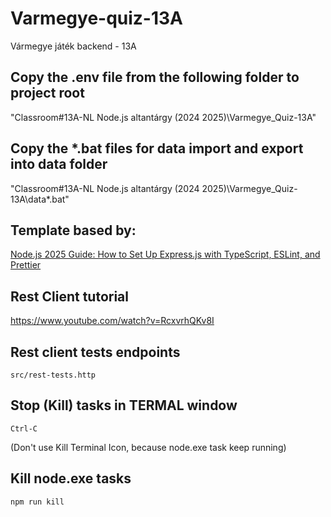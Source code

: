 # Varmegye-quiz-13A
Vármegye játék backend - 13A

## Copy the .env file from the following folder to project root
"Classroom\#13A-NL Node.js altantárgy (2024 2025)\Varmegye_Quiz-13A"

## Copy the *.bat files for data import and export into data folder
"Classroom\#13A-NL Node.js altantárgy (2024 2025)\Varmegye_Quiz-13A\data\*.bat"

## Template based by:
[Node.js 2025 Guide: How to Set Up Express.js with TypeScript, ESLint, and Prettier](https://medium.com/@gabrieldrouin/node-js-2025-guide-how-to-setup-express-js-with-typescript-eslint-and-prettier-b342cd21c30d#93fa)

## Rest Client tutorial
https://www.youtube.com/watch?v=RcxvrhQKv8I

## Rest client tests endpoints
```
src/rest-tests.http
```
## Stop (Kill) tasks in TERMAL window
```
Ctrl-C
```
(Don't use Kill Terminal Icon, because node.exe task keep running)

## Kill node.exe tasks 
```
npm run kill
```